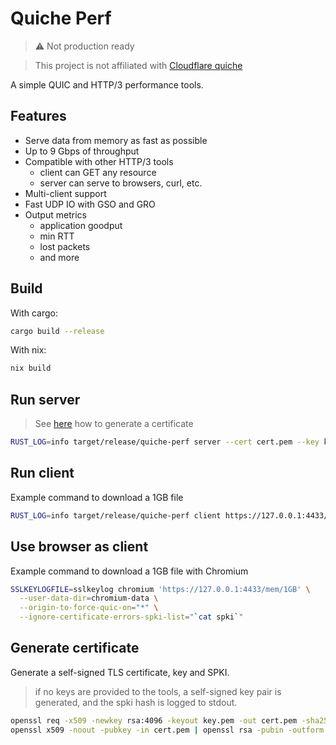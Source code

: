 # Quiche Perf

> ⚠️ Not production ready

> This project is not affiliated with [Cloudflare quiche](https://github.com/cloudflare/quiche)

A simple QUIC and HTTP/3 performance tools.

## Features
- Serve data from memory as fast as possible
- Up to 9 Gbps of throughput
- Compatible with other HTTP/3 tools
  - client can GET any resource
  - server can serve to browsers, curl, etc.
- Multi-client support
- Fast UDP IO with GSO and GRO
- Output metrics
  - application goodput
  - min RTT
  - lost packets
  - and more

## Build

With cargo:
```bash
cargo build --release
```

With nix:
```bash
nix build
```

## Run server

> See [here](#generate-certificate) how to generate a certificate

```bash
RUST_LOG=info target/release/quiche-perf server --cert cert.pem --key key.pem
```

## Run client

Example command to download a 1GB file

```bash
RUST_LOG=info target/release/quiche-perf client https://127.0.0.1:4433/mem/1GB --cert cert.pem
```

## Use browser as client

Example command to download a 1GB file with Chromium

```bash
SSLKEYLOGFILE=sslkeylog chromium 'https://127.0.0.1:4433/mem/1GB' \
  --user-data-dir=chromium-data \
  --origin-to-force-quic-on="*" \
  --ignore-certificate-errors-spki-list="`cat spki`"
```

## Generate certificate

Generate a self-signed TLS certificate, key and SPKI.

> if no keys are provided to the tools, a self-signed key pair is generated, and the spki hash is logged to stdout.

```bash
openssl req -x509 -newkey rsa:4096 -keyout key.pem -out cert.pem -sha256 -days 3650 -nodes -subj "/C=XX/ST=XX/L=XX/O=XX/OU=XX/CN=127.0.0.1"
openssl x509 -noout -pubkey -in cert.pem | openssl rsa -pubin -outform der | openssl dgst -sha256 -binary | openssl enc -base64 > spki
```
